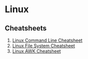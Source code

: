 # Linux

## Cheatsheets

1) [Linux Command Line Cheatsheet](./LinuxCommandLine.pdf)
2) [Linux File System Cheatsheet](./Linux%20Filesystem.pdf)
3) [Linux AWK Cheatsheet](./awk_cheat_sheet.pdf)
